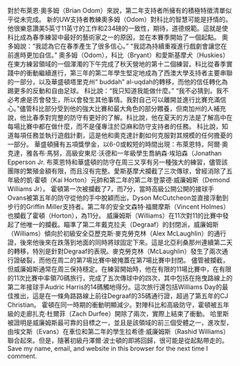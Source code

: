 對於布萊恩·奧多姆（Brian Odom）來說，第二年支持者所擁有的積極特徵清單似乎從未完成。 新的UW支持者教練奧多姆（Odom）對科比的智慧可能是抒情的。他很樂意讚美5英寸11英寸的工作和234磅的一致性，期待，道德規範。這就是使科比成為春季練習中最好的藝術家之一的原因，並在本賽季開始了一個起點。 奧多姆說：“我認為它在春季產生了很多信心。” “我認為持續重複進行戲劇會讓您在前進時更加自信。” 奧多姆（Odom），科比（Bryant）和愛斯基摩犬（Huskies）在東方練習領域的一個渾濁的下午完成了秋天營地的第十二個練習。科比從春季實踐中的衝動繼續進行，第三年的第二年學生堅定地成為了西澳大學支持者主要串聯的一部分，以及華盛頓塔里克州“ buddah” al-uqdah的轉移，而他的信任轉化為踢更多的反動和自由足球。 科比說：“我只知道我能做什麼。” “我不必猜到。我不必考慮是否會發生，所以會發生其他事情。我對自己可以離開並進行比賽充滿信心。”儘管科比部分受到他的強大比賽和最大角色的部分餵養，但南加州的人補充說，他比春季對完整的防守有更好的了解。科比說，他在夏天的方法是了解高中在每場比賽中都在做什麼，而不是僅專注於亞麻和防守支持者的任務。 科比說，知道每項任務並執行遊戲計劃，這是他和奧克達計劃如何克服對其規模的任何擔憂的一部分。 華盛頓擁有五項獎學金，以6-0或較短的時間出現：布萊恩特，阿爾·奧克達，雅各布·馬努，高級安東尼·沃德和一年級學生喬納森·埃珀森（Jonathan Epperson Jr. 布萊恩特和華盛頓的防守在周三又享有另一種強大的練習，儘管該團隊的繁殖金額有限，而且沒有完整。愛斯基摩犬攔截了三次傳球，曾經消除了五年級的凱·霍頓（Kai Horton）元帥和第二年的第二年登蒙德·威廉姆斯（Demond Williams Jr）。 霍頓第一次被攔截了7，而7分，當時高級公開公開的接球手Ovans被第五年的防守從他的手中脫穎而出，Dyson McCutcheon並直接浮動到步行的Griffin Miller支持者。第二年的安全文森特·福爾摩斯（Vincent Holmes）也攔截了霍頓（Horton），為11分。 威廉姆斯（Williams）在11次對11的比賽中發起了他唯一的攔截。瞄準了第二年戴克拉夫（Degraaf）的封閉派，威廉姆斯（Williams）傾向於初級安全亞歷克斯·麥克勞克林（Alex McLaughlin）的通行證，後來他後來在跌落到地面的同時將球固定下來。這是北亞利桑那州連續第二天的轉移，特別是針對Degraaf的表現。麥克勞克林（McLaughlin）發生了兩次通行證破裂，而他在周二的第7場比賽中被掩蓋在第7場比賽中封閉。 儘管被攔截，但威廉姆斯通常在周三保持穩定。在練習開始時，他在有限的11場比賽中，在有限的11次比賽中率領70碼旅行，完成了五次傳球中的四次，其中包括在拖曳路線上的第二年接球手Audric Harris的14碼觸地得分。這次旅行還包括Williams Day的最佳推出，這是在一條角路路線上前往Degraaf的35碼通行證，超過了第五年的CJ Christian。 霍頓在同一時期的衝動明顯減少。對陣科比和高級防守，霍頓被五年級的走廊扎克·杜爾菲（Zach Durfee）開除了兩次，實際上結束了衝動。 哈里斯被證明是威廉姆斯最可靠的目標之一，並且是該領域的前三個受體之一，進攻型，由埃文斯（Evans）在車位和第二年的學生拉希德·威廉姆斯（Rashid Williams）聯合起來。但是，隨著初級丹澤爾·波士頓的即將回歸，很可能是從起點帶走的。 Save my name, email, and website in this browser for the next time I comment.